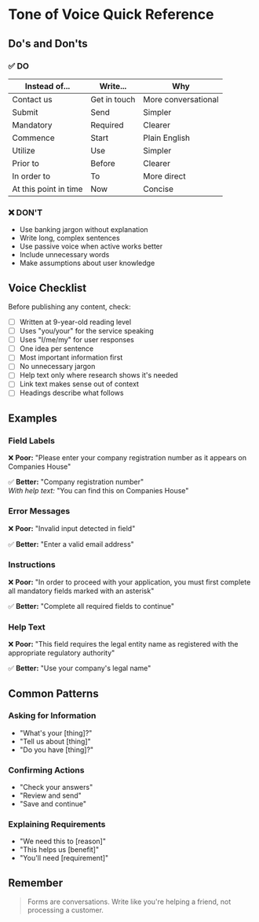 # Tone of Voice Quick Reference

## Do's and Don'ts

### ✅ DO

| Instead of... | Write... | Why |
|--------------|----------|-----|
| Contact us | Get in touch | More conversational |
| Submit | Send | Simpler |
| Mandatory | Required | Clearer |
| Commence | Start | Plain English |
| Utilize | Use | Simpler |
| Prior to | Before | Clearer |
| In order to | To | More direct |
| At this point in time | Now | Concise |

### ❌ DON'T

- Use banking jargon without explanation
- Write long, complex sentences
- Use passive voice when active works better
- Include unnecessary words
- Make assumptions about user knowledge

## Voice Checklist

Before publishing any content, check:

- [ ] Written at 9-year-old reading level
- [ ] Uses "you/your" for the service speaking
- [ ] Uses "I/me/my" for user responses
- [ ] One idea per sentence
- [ ] Most important information first
- [ ] No unnecessary jargon
- [ ] Help text only where research shows it's needed
- [ ] Link text makes sense out of context
- [ ] Headings describe what follows

## Examples

### Field Labels

❌ **Poor:** "Please enter your company registration number as it appears on Companies House"

✅ **Better:** "Company registration number"  
*With help text:* "You can find this on Companies House"

### Error Messages

❌ **Poor:** "Invalid input detected in field"

✅ **Better:** "Enter a valid email address"

### Instructions

❌ **Poor:** "In order to proceed with your application, you must first complete all mandatory fields marked with an asterisk"

✅ **Better:** "Complete all required fields to continue"

### Help Text

❌ **Poor:** "This field requires the legal entity name as registered with the appropriate regulatory authority"

✅ **Better:** "Use your company's legal name"

## Common Patterns

### Asking for Information
- "What's your [thing]?"
- "Tell us about [thing]"
- "Do you have [thing]?"

### Confirming Actions
- "Check your answers"
- "Review and send"
- "Save and continue"

### Explaining Requirements
- "We need this to [reason]"
- "This helps us [benefit]"
- "You'll need [requirement]"

## Remember

> Forms are conversations. Write like you're helping a friend, not processing a customer.